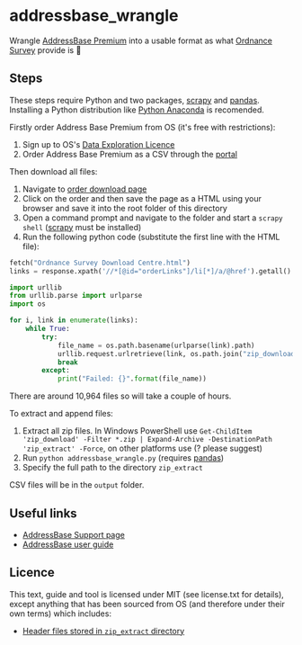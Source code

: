 # addressbase_wrangle
Wrangle [AddressBase Premium](https://www.ordnancesurvey.co.uk/business-and-government/products/addressbase-premium.html) into a usable format as what [Ordnance Survey](https://www.ordnancesurvey.co.uk/) provide is 💩

## Steps
These steps require Python and two packages, [scrapy](https://scrapy.org/) and [pandas](https://pandas.pydata.org/). Installing a Python distribution like [Python Anaconda](https://www.anaconda.com/download/) is recomended.

Firstly order Address Base Premium from OS (it's free with restrictions):

1. Sign up to OS's [Data Exploration Licence](https://www.ordnancesurvey.co.uk/business-and-government/licensing/licences/data-exploration.html)
2. Order Address Base Premium as a CSV through the [portal](https://orders.ordnancesurvey.co.uk/orders/)

Then download all files:

1. Navigate to [order download page](https://www.ordnancesurvey.co.uk/orderdownload/orders)
2. Click on the order and then save the page as a HTML using your browser and save it into the root folder of this directory
3. Open a command prompt and navigate to the folder and start a `scrapy shell` ([scrapy](https://scrapy.org/) must be installed)
4. Run the following python code (substitute the first line with the HTML file):

```python
fetch("Ordnance Survey Download Centre.html")
links = response.xpath('//*[@id="orderLinks"]/li[*]/a/@href').getall()

import urllib
from urllib.parse import urlparse
import os

for i, link in enumerate(links):
    while True:
        try:
            file_name = os.path.basename(urlparse(link).path)
            urllib.request.urlretrieve(link, os.path.join("zip_download", file_name))
            break
        except:
            print("Failed: {}".format(file_name))
```

There are around 10,964 files so will take a couple of hours.

To extract and append files:

1. Extract all zip files. In Windows PowerShell use `Get-ChildItem 'zip_download' -Filter *.zip | Expand-Archive -DestinationPath 'zip_extract' -Force`, on other platforms use (? please suggest)
2. Run `python addressbase_wrangle.py` (requires [pandas](https://pandas.pydata.org/))
3. Specify the full path to the directory `zip_extract`

CSV files will be in the `output` folder.

## Useful links
* [AddressBase Support page](https://www.ordnancesurvey.co.uk/business-and-government/help-and-support/products/addressbase-premium.html)
* [AddressBase user guide](https://www.ordnancesurvey.co.uk/docs/user-guides/addressbase-products-getting-started-guide.pdf)

## Licence
This text, guide and tool is licensed under MIT (see license.txt for details), except anything that has been sourced from OS (and therefore under their own terms) which includes:

* [Header files stored in `zip_extract` directory](https://www.ordnancesurvey.co.uk/docs/product-schemas/addressbase-premium-header-files.zip)
